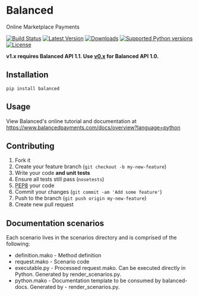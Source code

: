 # Balanced

Online Marketplace Payments

[![Build Status](https://secure.travis-ci.org/balanced/balanced-python.png?branch=master)](http://travis-ci.org/balanced/balanced-python) [![Latest Version](https://pypip.in/version/balanced/badge.svg)](https://pypi.python.org/pypi/balanced/) [![Downloads](https://pypip.in/download/balanced/badge.svg)](https://pypi.python.org/pypi/balanced/) [![Supported Python versions](https://pypip.in/py_versions/balanced/badge.svg)](https://pypi.python.org/pypi/balanced/) [![License](https://pypip.in/license/balanced/badge.svg)](https://pypi.python.org/pypi/balanced/)

**v1.x requires Balanced API 1.1. Use [v0.x](https://github.com/balanced/balanced-python/tree/rev0) for Balanced API 1.0.**

## Installation

    pip install balanced

## Usage

View Balanced's online tutorial and documentation at https://www.balancedpayments.com/docs/overview?language=python

## Contributing

1. Fork it
2. Create your feature branch (`git checkout -b my-new-feature`)
3. Write your code **and unit tests**
4. Ensure all tests still pass (`nosetests`)
5. [PEP8](http://pypi.python.org/pypi/pep8) your code
6. Commit your changes (`git commit -am 'Add some feature'`)
7. Push to the branch (`git push origin my-new-feature`)
8. Create new pull request


## Documentation scenarios

Each scenario lives in the scenarios directory and is comprised of the following:

- definition.mako - Method definition
- request.mako - Scenario code
- executable.py - Processed request.mako. Can be executed directly in Python. Generated by render_scenarios.py.
- python.mako - Documentation template to be consumed by balanced-docs. Generated by - render_scenarios.py.
